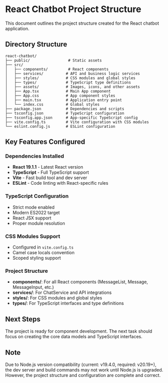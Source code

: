 # React Chatbot Project Structure

This document outlines the project structure created for the React chatbot application.

## Directory Structure

```
react-chatbot/
├── public/                 # Static assets
├── src/
│   ├── components/         # React components
│   ├── services/          # API and business logic services
│   ├── styles/            # CSS modules and global styles
│   ├── types/             # TypeScript type definitions
│   ├── assets/            # Images, icons, and other assets
│   ├── App.tsx            # Main App component
│   ├── App.css            # App component styles
│   ├── main.tsx           # Application entry point
│   └── index.css          # Global styles
├── package.json           # Dependencies and scripts
├── tsconfig.json          # TypeScript configuration
├── tsconfig.app.json      # App-specific TypeScript config
├── vite.config.ts         # Vite configuration with CSS modules
└── eslint.config.js       # ESLint configuration
```

## Key Features Configured

### Dependencies Installed
- **React 19.1.1** - Latest React version
- **TypeScript** - Full TypeScript support
- **Vite** - Fast build tool and dev server
- **ESLint** - Code linting with React-specific rules

### TypeScript Configuration
- Strict mode enabled
- Modern ES2022 target
- React JSX support
- Proper module resolution

### CSS Modules Support
- Configured in `vite.config.ts`
- Camel case locals convention
- Scoped styling support

### Project Structure
- **components/**: For all React components (MessageList, Message, MessageInput, etc.)
- **services/**: For ChatService and API integrations
- **styles/**: For CSS modules and global styles
- **types/**: For TypeScript interfaces and type definitions

## Next Steps

The project is ready for component development. The next task should focus on creating the core data models and TypeScript interfaces.

## Note

Due to Node.js version compatibility (current: v19.4.0, required: v20.19+), the dev server and build commands may not work until Node.js is upgraded. However, the project structure and configuration are complete and correct.